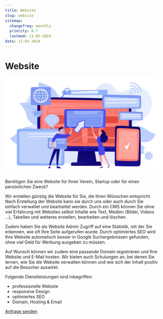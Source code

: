 ```yaml
---
title: Website
slug: website
sitemap:
  changefreq: monthly
  priority: 0.7
  lastmod: 11-02-2024
date: 11-02-2024
---
```


# Website

![Website](website.webp?resize=500)

Benötigen Sie eine Website für Ihren Verein, Startup oder für einen persönlichen Zweck?

Wir erstellen günstig die Website für Sie, die Ihren Wünschen entspricht. Nach Erstellung der Website kann sie durch uns oder auch durch Sie einfach verwaltet und bearbeitet werden. Durch ein CMS können Sie ohne viel Erfahrung mit Websites selbst Inhalte wie Text, Medien (Bilder, Videos ...), Tabellen und weiteres erstellen, bearbeiten und löschen.

Zudem haben Sie als Website Admin Zugriff auf eine Statistik, mit der Sie erkennen, wie oft Ihre Seite aufgerufen wurde. Durch optimiertes SEO wird Ihre Website automatisch besser in Google Suchergebnissen gefunden, ohne viel Geld für Werbung ausgeben zu müssen.

Auf Wunsch können wir zudem eine passende Domain registrieren und Ihre Website und E-Mail hosten. Wir bieten auch Schulungen an, bei denen Sie lernen, wie Sie die Website verwalten können und wie sich der Inhalt positiv auf die Besucher auswirkt.

Folgende Dienstleistungen sind inbegriffen:
- professionelle Website
- responsive Design
- optimiertes SEO
- Domain, Hosting & Email

[Anfrage senden](/über/kontakt?classes=btn,btn-secondary,btn-lg)

